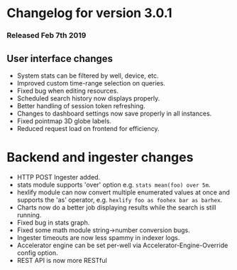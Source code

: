 # Changelog for version 3.0.1

### Released Feb 7th 2019

## User interface changes
* System stats can be filtered by well, device, etc.
* Improved custom time-range selection on queries.
* Fixed bug when editing resources.
* Scheduled search history now displays properly.
* Better handling of session token refreshing.
* Changes to dashboard settings now save properly in all instances.
* Fixed pointmap 3D globe labels.
* Reduced request load on frontend for efficiency.

# Backend and ingester changes
* HTTP POST Ingester added.
* stats module supports 'over' option e.g. `stats mean(foo) over 5m`.
* hexlify module can now convert multiple enumerated values at once and supports the 'as' operator, e.g. `hexlify foo as foohex bar as barhex`.
* Charts now do a better job displaying results while the search is still running.
* Fixed bug in stats graph.
* Fixed some math module string->number conversion bugs.
* Ingester timeouts are now less spammy in indexer logs.
* Accelerator engine can be set per-well via Accelerator-Engine-Override config option.
* REST API is now more RESTful
